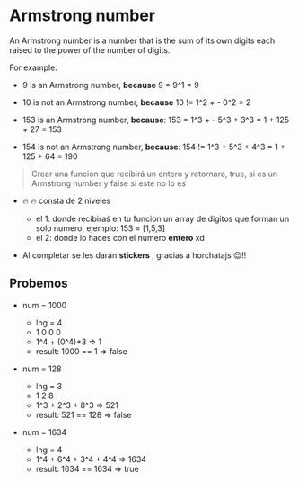 # Armstrong number

An Armstrong number is a number that is the sum of its own digits each raised to the power of the number of digits.

For example:

- 9 is an Armstrong number, **because** 9 = 9^1 = 9

- 10 is not an Armstrong number, **because** 10 != 1^2 + - 0^2 = 2

- 153 is an Armstrong number, **because**: 153 = 1^3 + - 5^3 + 3^3 = 1 + 125 + 27 = 153

- 154 is not an Armstrong number, **because**: 154 != 1^3 + 5^3 + 4^3 = 1 + 125 + 64 = 190

> Crear una funcion que recibirá un entero y retornara, true, si es un Armstrong number y false si este no lo es

- :fire: :fire: consta de 2 niveles

  - el 1: donde recibiraś en tu funcion un array de digitos que forman un solo numero, ejemplo: 153 = [1,5,3]
  - el 2: donde lo haces con el numero **entero** xd

- Al completar se les darán **stickers** , gracias a horchatajs :heart_eyes:!!

## Probemos

- num = 1000
  - lng = 4
  - 1 0 0 0
  - 1^4 + (0^4)\*3 => 1
  - result: 1000 == 1 => false

- num = 128
  - lng = 3
  - 1 2 8
  - 1^3 + 2^3 + 8^3 => 521
  - result: 521 == 128 => false

- num = 1634
  - lng = 4
  - 1^4 + 6^4 + 3^4 + 4^4 => 1634
  - result: 1634 == 1634 => true

